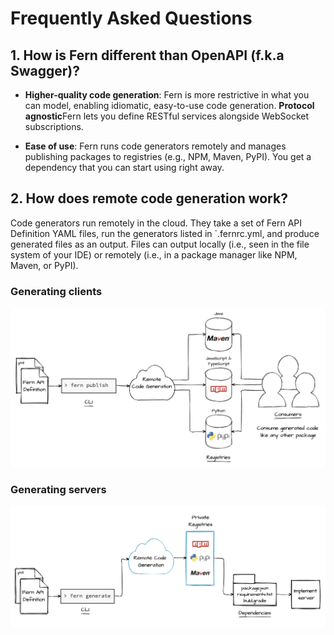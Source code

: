 # Frequently Asked Questions

## 1. How is Fern different than OpenAPI (f.k.a Swagger)?

- **Higher-quality code generation**: Fern is more restrictive in what you can model, enabling idiomatic, easy-to-use code generation.
  **Protocol agnostic**Fern lets you define RESTful services alongside WebSocket subscriptions.

- **Ease of use**: Fern runs code generators remotely and manages publishing packages to registries (e.g., NPM, Maven, PyPI). You get a dependency that you can start using right away.

## 2. How does remote code generation work?

Code generators run remotely in the cloud. They take a set of Fern API Definition YAML files, run the generators listed in `.fernrc.yml, and produce generated files as an output. Files can output locally (i.e., seen in the file system of your IDE) or remotely (i.e., in a package manager like NPM, Maven, or PyPI).

### Generating clients

![client generators](/docs/assets/diagrams/frontend-diagram.png)

### Generating servers

![server generators](/docs/assets/diagrams/backend-diagram.png)
